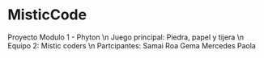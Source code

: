 # MisticCode
Proyecto Modulo 1 - Phyton \n
Juego principal: Piedra, papel y tijera \n
Equipo 2: Mistic coders \n
Partcipantes: 
Samai
Roa
Gema
Mercedes
Paola

